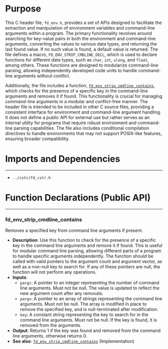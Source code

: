 # Purpose
This C header file, `fd_env.h`, provides a set of APIs designed to facilitate the extraction and manipulation of environment variables and command-line arguments within a program. The primary functionality revolves around searching for key-value pairs in both the environment and command-line arguments, converting the values to various data types, and returning the last found value. If no such value is found, a default value is returned. The file defines a macro, `FD_ENV_STRIP_CMDLINE_DECL`, which is used to declare functions for different data types, such as `char`, `int`, `ulong`, and `float`, among others. These functions are designed to modularize command-line parsing, allowing independently developed code units to handle command-line arguments without conflict.

Additionally, the file includes a function, [`fd_env_strip_cmdline_contains`](#fd_env_strip_cmdline_contains), which checks for the presence of a specific key in the command-line arguments and removes it if found. This functionality is crucial for managing command-line arguments in a modular and conflict-free manner. The header file is intended to be included in other C source files, providing a consistent interface for environment and command-line argument handling. It does not define a public API for external use but rather serves as an internal utility for programs that require robust environment and command-line parsing capabilities. The file also includes conditional compilation directives to handle environments that may not support POSIX-like features, ensuring broader compatibility.
# Imports and Dependencies

---
- `../cstr/fd_cstr.h`


# Function Declarations (Public API)

---
### fd\_env\_strip\_cmdline\_contains<!-- {{#callable_declaration:fd_env_strip_cmdline_contains}} -->
Removes a specified key from command line arguments if present.
- **Description**: Use this function to check for the presence of a specific key in the command line arguments and remove it if found. This is useful for modular command line parsing, allowing different parts of a program to handle specific arguments independently. The function should be called with valid pointers to the argument count and argument vector, as well as a non-null key to search for. If any of these pointers are null, the function will not perform any operations.
- **Inputs**:
    - `pargc`: A pointer to an integer representing the number of command line arguments. Must not be null. The value is updated to reflect the new argument count after any removals.
    - `pargv`: A pointer to an array of strings representing the command line arguments. Must not be null. The array is modified in place to remove the specified key, and is null-terminated after modification.
    - `key`: A constant string representing the key to search for in the command line arguments. Must not be null. If the key is found, it is removed from the arguments.
- **Output**: Returns 1 if the key was found and removed from the command line arguments, otherwise returns 0.
- **See also**: [`fd_env_strip_cmdline_contains`](fd_env.c.driver.md#fd_env_strip_cmdline_contains)  (Implementation)


